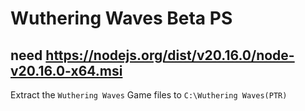 # Wuthering Waves Beta PS 
need
https://nodejs.org/dist/v20.16.0/node-v20.16.0-x64.msi
-----------------------------------------------------

Extract the ```Wuthering Waves``` Game files to ```C:\Wuthering Waves(PTR)```
